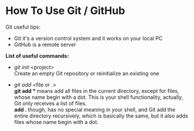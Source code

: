 # How To Use Git / GitHub
Git useful tips:
- Git it's a version control system and it works on your local PC
- GitHub is a remote server

<b>List of useful commands:</b>

- <i>git init</i> \<project\> <br>
Create an empty Git repository or reinitialize an existing one

- <i>git add</i> <file or .> <br>
<b>git add * </b> means add all files in the current directory, except for files, whose name begin with a dot. This is your shell functionality, actually, Git only receives a list of files. <br>
<b> add . </b> though, has no special meaning in your shell, and Git add the entire directory recursively, which is basically the same, but it also adds files whose name begin with a dot.



